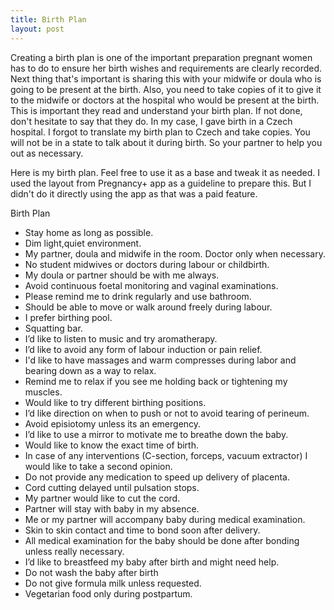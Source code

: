 ```yaml
---
title: Birth Plan
layout: post
---
```


Creating a birth plan is one of the important preparation pregnant women has to do to ensure her birth wishes and requirements are clearly recorded. Next thing that's important is sharing this with your midwife or doula who is going to be present at the birth. Also, you need to take copies of it to give it to the midwife or doctors at the hospital who would be present at the birth. This is important they read and understand your birth plan. If not done, don't hesitate to say that they do. In my case, I gave birth in a Czech hospital. I forgot to translate my birth plan to Czech and take copies.
You will not be in a state to talk about it during birth. So your partner to help you out as necessary.

Here is my birth plan. Feel free to use it as a base and tweak it as needed. I used the layout from Pregnancy+ app as a guideline to prepare this. But I didn't do it directly using the app as that was a paid feature.

Birth Plan
* Stay home as long as possible.
* Dim light,quiet environment.
* My partner, doula and midwife in the room. Doctor only when necessary.
* No student midwives or doctors during labour or childbirth.
* My doula or partner should be with me always.
* Avoid continuous foetal monitoring and vaginal examinations.
* Please remind me to drink regularly and use bathroom.
* Should be able to move or walk around freely during labour.
* I prefer birthing pool.
* Squatting bar.
* I’d like to listen to music and try aromatherapy.
* I’d like to avoid any form of labour induction or pain relief.
* I'd like to have massages and warm compresses during labor and bearing down as a way to relax. 
* Remind me to relax if you see me holding back or tightening my muscles.
* Would like to try different birthing positions.
* I’d like direction on when to push or not to avoid tearing of perineum.
* Avoid episiotomy unless its an emergency.
* I’d like to use a mirror to motivate me to breathe down the baby.
* Would like to know the exact time of birth.
* In case of any interventions (C-section, forceps, vacuum extractor) I would like to take a second opinion.
* Do not provide any medication to speed up delivery of placenta.
* Cord cutting delayed until pulsation stops.
* My partner would like to cut the cord.
* Partner will stay with baby in my absence.
* Me or my partner will accompany baby during medical examination.
* Skin to skin contact and time to bond soon after delivery.
* All medical examination for the baby should be done after bonding unless really necessary.
* I’d like to breastfeed my baby after birth and might need help.
* Do not wash the baby after birth
* Do not give formula milk unless requested.
* Vegetarian food only during postpartum.
